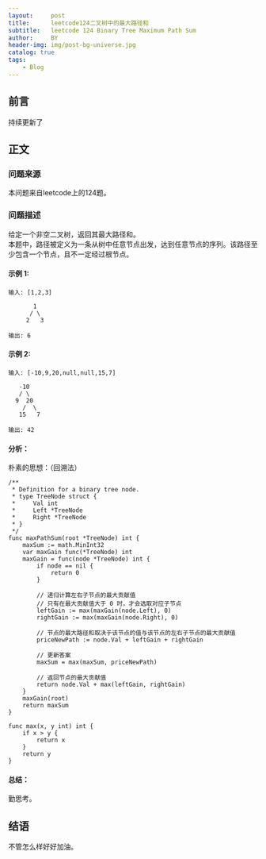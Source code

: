 ```yaml
---
layout:     post
title:      leetcode124二叉树中的最大路径和
subtitle:   leetcode 124 Binary Tree Maximum Path Sum
author:     BY
header-img: img/post-bg-universe.jpg
catalog: true
tags:
    - Blog
---
```



## 前言

持续更新了

## 正文

### 问题来源

本问题来自leetcode上的124题。  

### 问题描述

给定一个非空二叉树，返回其最大路径和。  
本题中，路径被定义为一条从树中任意节点出发，达到任意节点的序列。该路径至少包含一个节点，且不一定经过根节点。  

#### 示例 1:
```
输入: [1,2,3]

       1
      / \
     2   3

输出: 6
```

#### 示例 2:
```
输入: [-10,9,20,null,null,15,7]

   -10
   / \
  9  20
    /  \
   15   7

输出: 42
```

#### 分析：
朴素的思想：（回溯法）  
```
/**
 * Definition for a binary tree node.
 * type TreeNode struct {
 *     Val int
 *     Left *TreeNode
 *     Right *TreeNode
 * }
 */
func maxPathSum(root *TreeNode) int {
    maxSum := math.MinInt32
    var maxGain func(*TreeNode) int
    maxGain = func(node *TreeNode) int {
        if node == nil {
            return 0
        }

        // 递归计算左右子节点的最大贡献值
        // 只有在最大贡献值大于 0 时，才会选取对应子节点
        leftGain := max(maxGain(node.Left), 0)
        rightGain := max(maxGain(node.Right), 0)

        // 节点的最大路径和取决于该节点的值与该节点的左右子节点的最大贡献值
        priceNewPath := node.Val + leftGain + rightGain

        // 更新答案
        maxSum = max(maxSum, priceNewPath)

        // 返回节点的最大贡献值
        return node.Val + max(leftGain, rightGain)
    }
    maxGain(root)
    return maxSum
}

func max(x, y int) int {
    if x > y {
        return x
    }
    return y
}
```

#### 总结：
勤思考。  

## 结语
不管怎么样好好加油。  
